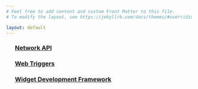 ```yaml
---
# Feel free to add content and custom Front Matter to this file.
# To modify the layout, see https://jekyllrb.com/docs/themes/#overriding-theme-defaults

layout: default
---
```


<style>
  section {
    height: 100vh;
    width: 100vw;
  }

  ul {
    list-style-type: none;
  }
</style>

<section class="page-title-area bg-cover1">
  <div class="page-title-wrapper section-spacing">
    <div class="page-title text-center white-text">
      <ul class="post-list">
        <li>
          <h3>
            <a class="post-link" href="/network-api/">
              Network API
            </a>
          </h3>
        </li>
      </ul>
      <ul class="post-list">
        <li>
          <h3>
            <a class="post-link" href="/web-triggers/">
              Web Triggers
            </a>
          </h3>
        </li>
      </ul>
      <ul class="post-list">
        <li>
          <h3>
            <a class="post-link" href="/widget-development-framework/">
              Widget Development Framework
            </a>
          </h3>
        </li>
      </ul>
    </div>
  </div>
</section>
